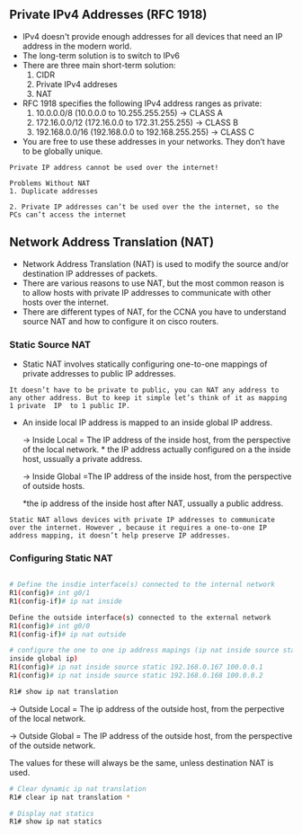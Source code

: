 ## Private IPv4 Addresses (RFC 1918)

- IPv4 doesn't provide enough addresses for all devices that need an IP address in the modern world.
- The long-term solution is to switch to IPv6
- There are three main short-term solution:
    1. CIDR
    2. Private IPv4 addreses
    3. NAT
- RFC 1918 specifies the following IPv4 address ranges as private:
    1. 10.0.0.0/8 (10.0.0.0 to 10.255.255.255) → CLASS A
    2. 172.16.0.0/12 (172.16.0.0 to 172.31.255.255) → CLASS B
    3. 192.168.0.0/16 (192.168.0.0 to 192.168.255.255) → CLASS C
- You are free to use these addresses in your networks. They don’t have to be globally unique.

```
Private IP address cannot be used over the internet!
```

```
Problems Without NAT
1. Duplicate addresses

2. Private IP addresses can’t be used over the the internet, so the PCs can’t access the internet
```

## Network Address Translation (NAT)

- Network Address Translation (NAT) is used to modify the source and/or destination IP addresses of packets.
- There are various reasons to use NAT, but the most common reason is to allow hosts with private IP addresses to communicate with other hosts over the internet.
- There are different types of NAT, for the CCNA you have to understand source NAT and how to configure it on cisco routers.

### Static Source NAT

- Static NAT involves statically configuring one-to-one mappings of private addresses to public IP addresses.


```
It doesn’t have to be private to public, you can NAT any address to any other address. But to keep it simple let’s think of it as mapping 1 private  IP  to 1 public IP.
```


- An inside local IP address is mapped to an inside global IP address.
    
    → Inside Local = The IP address of the inside host, from the perspective of the local network.
                                   * the IP address actually configured on a the inside host, ussually a private                       address.
    
    → Inside Global  =The IP address of the inside host, from the perspective of outside hosts.
    
    *the ip address of the inside host after NAT, ussually a public address.
    



```
Static NAT allows devices with private IP addresses to communicate over the internet. However , because it requires a one-to-one IP address mapping, it doesn’t help preserve IP addresses.
```


### Configuring Static NAT

```bash

# Define the insdie interface(s) connected to the internal network
R1(config)# int g0/1
R1(config-if)# ip nat inside

Define the outside interface(s) connected to the external network
R1(config)# int g0/0
R1(config-if)# ip nat outside

# configure the one to one ip address mapings (ip nat inside source static insdie local IP
inside global ip)
R1(config)# ip nat inside source static 192.168.0.167 100.0.0.1
R1(config)# ip nat inside source static 192.168.0.168 100.0.0.2

R1# show ip nat translation
```

→ Outside Local = The ip address of the outside host, from the perpective of the local network.

→ Outside Global = The IP address of the outside host, from the perspective of the outside network.

The values for these will always be the same, unless destination NAT is used.

```bash
# Clear dynamic ip nat translation
R1# clear ip nat translation *

# Display nat statics
R1# show ip nat statics
```